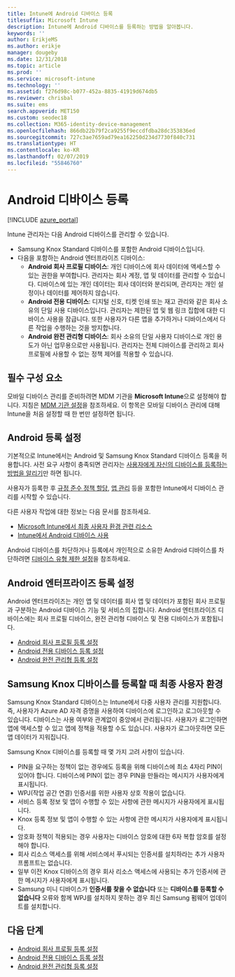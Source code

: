 ```yaml
---
title: Intune에 Android 디바이스 등록
titlesuffix: Microsoft Intune
description: Intune에 Android 디바이스를 등록하는 방법을 알아봅니다.
keywords: ''
author: ErikjeMS
ms.author: erikje
manager: dougeby
ms.date: 12/31/2018
ms.topic: article
ms.prod: ''
ms.service: microsoft-intune
ms.technology: ''
ms.assetid: f276d98c-b077-452a-8835-41919d674db5
ms.reviewer: chrisbal
ms.suite: ems
search.appverid: MET150
ms.custom: seodec18
ms.collection: M365-identity-device-management
ms.openlocfilehash: 866db22b79f2ca9255f9eccdfdba28dc353836ed
ms.sourcegitcommit: 727c3ae7659ad79ea162250d234d7730f840c731
ms.translationtype: HT
ms.contentlocale: ko-KR
ms.lasthandoff: 02/07/2019
ms.locfileid: "55846760"
---
```

# <a name="enroll-android-devices"></a>Android 디바이스 등록

[!INCLUDE [azure_portal](./includes/azure_portal.md)]

Intune 관리자는 다음 Android 디바이스를 관리할 수 있습니다.
- Samsung Knox Standard 디바이스를 포함한 Android 디바이스입니다.
- 다음을 포함하는 Android 엔터프라이즈 디바이스:
    - **Android 회사 프로필 디바이스**: 개인 디바이스에 회사 데이터에 액세스할 수 있는 권한을 부여합니다. 관리자는 회사 계정, 앱 및 데이터를 관리할 수 있습니다. 디바이스에 있는 개인 데이터는 회사 데이터와 분리되며, 관리자는 개인 설정이나 데이터를 제어하지 않습니다. 
    - **Android 전용 디바이스**: 디지털 신호, 티켓 인쇄 또는 재고 관리와 같은 회사 소유의 단일 사용 디바이스입니다. 관리자는 제한된 앱 및 웹 링크 집합에 대한 디바이스 사용을 잠급니다. 또한 사용자가 다른 앱을 추가하거나 디바이스에서 다른 작업을 수행하는 것을 방지합니다.
    - **Android 완전 관리형 디바이스**: 회사 소유의 단일 사용자 디바이스로 개인 용도가 아닌 업무용으로만 사용됩니다. 관리자는 전체 디바이스를 관리하고 회사 프로필에 사용할 수 없는 정책 제어를 적용할 수 있습니다. 

## <a name="prerequisite"></a>필수 구성 요소

모바일 디바이스 관리를 준비하려면 MDM 기관을 **Microsoft Intune**으로 설정해야 합니다. 지침은 [MDM 기관 설정](mdm-authority-set.md)을 참조하세요. 이 항목은 모바일 디바이스 관리에 대해 Intune을 처음 설정할 때 한 번만 설정하면 됩니다.

## <a name="set-up-android-enrollment"></a>Android 등록 설정

기본적으로 Intune에서는 Android 및 Samsung Knox Standard 디바이스 등록을 허용합니다. 사전 요구 사항이 충족되면 관리자는 [사용자에게 자신의 디바이스를 등록하는 방법을 알리기](/intune-user-help/enroll-your-device-in-intune-android)만 하면 됩니다.

사용자가 등록한 후 [규정 준수 정책 할당](compliance-policy-create-android.md), [앱 관리](app-management.md) 등을 포함한 Intune에서 디바이스 관리를 시작할 수 있습니다.

다른 사용자 작업에 대한 정보는 다음 문서를 참조하세요.

- [Microsoft Intune에서 최종 사용자 환경 관련 리소스](end-user-educate.md)
- [Intune에서 Android 디바이스 사용](https://docs.microsoft.com/intune-user-help/using-your-android-device-with-intune)

Android 디바이스를 차단하거나 등록에서 개인적으로 소유한 Android 디바이스를 차단하려면 [디바이스 유형 제한 설정](enrollment-restrictions-set.md)을 참조하세요.

## <a name="set-up-android-enterprise-enrollment"></a>Android 엔터프라이즈 등록 설정

Android 엔터프라이즈는 개인 앱 및 데이터를 회사 앱 및 데이터가 포함된 회사 프로필과 구분하는 Android 디바이스 기능 및 서비스의 집합니다. Android 엔터프라이즈 디바이스에는 회사 프로필 디바이스, 완전 관리형 디바이스 및 전용 디바이스가 포함됩니다. 

- [Android 회사 프로필 등록 설정](android-work-profile-enroll.md)
- [Android 전용 디바이스 등록 설정](android-kiosk-enroll.md)
- [Android 완전 관리형 등록 설정](android-fully-managed-enroll.md)

## <a name="end-user-experience-when-enrolling-a-samsung-knox-device"></a>Samsung Knox 디바이스를 등록할 때 최종 사용자 환경

Samsung Knox Standard 디바이스는 Intune에서 다중 사용자 관리를 지원합니다. 즉, 사용자가 Azure AD 자격 증명을 사용하여 디바이스에 로그인하고 로그아웃할 수 있습니다. 디바이스는 사용 여부와 관계없이 중앙에서 관리됩니다. 사용자가 로그인하면 앱에 액세스할 수 있고 앱에 정책을 적용할 수도 있습니다. 사용자가 로그아웃하면 모든 앱 데이터가 지워집니다.

Samsung Knox 디바이스를 등록할 때 몇 가지 고려 사항이 있습니다.
-   PIN을 요구하는 정책이 없는 경우에도 등록을 위해 디바이스에 최소 4자리 PIN이 있어야 합니다. 디바이스에 PIN이 없는 경우 PIN을 만들라는 메시지가 사용자에게 표시됩니다.
-   WPJ(작업 공간 연결) 인증서를 위한 사용자 상호 작용이 없습니다.
-   서비스 등록 정보 및 앱이 수행할 수 있는 사항에 관한 메시지가 사용자에게 표시됩니다.
-   Knox 등록 정보 및 앱이 수행할 수 있는 사항에 관한 메시지가 사용자에게 표시됩니다.
-   암호화 정책이 적용되는 경우 사용자는 디바이스 암호에 대한 6자 복합 암호를 설정해야 합니다.
-   회사 리소스 액세스를 위해 서비스에서 푸시되는 인증서를 설치하라는 추가 사용자 프롬프트는 없습니다.
- 일부 이전 Knox 디바이스의 경우 회사 리소스 액세스에 사용되는 추가 인증서에 관한 메시지가 사용자에게 표시됩니다.
- Samsung 미니 디바이스가 **인증서를 찾을 수 없습니다** 또는 **디바이스를 등록할 수 없습니다** 오류와 함께 WPJ를 설치하지 못하는 경우 최신 Samsung 펌웨어 업데이트를 설치합니다.

## <a name="next-steps"></a>다음 단계

- [Android 회사 프로필 등록 설정](android-work-profile-enroll.md)
- [Android 전용 디바이스 등록 설정](android-kiosk-enroll.md)
- [Android 완전 관리형 등록 설정](android-fully-managed-enroll.md)
